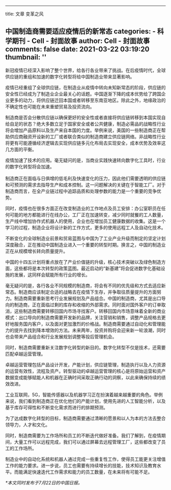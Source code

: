 
---
title: 文章
变革之风






中国制造商需要适应疫情后的新常态
categories: 
    - 科学期刊
    - Cell - 封面故事
author: Cell - 封面故事
comments: false
date: 2021-03-22 03:19:20
thumbnail: ''
---

<div>   
<div class="customrichtext parbase section">




<div>






<div class="custom-rte">

    

<p></p><p>新冠疫情已经深入影响了整个世界，给各行各业带来了挑战。在后疫情时代，全球供应链的重组和加速的数字化转型将给中国制造业带来显著影响。</p>
<p>疫情已经重组了全球供应链，在制造业从疫情中转向未知新常态的阶段，供应链的安全性已经成为了制造业企业最关心的话题。中国逐渐下降的成本优势给了跨国企业更多的动力，将供应链迁回本国或者转移至东南亚地区。除此之外，地缘政治的不确定性也可能在未来重塑贸易及投资流向。</p>
<p>制造商是否会分散供应链以确保更好的安全性或者直接将供应链转移到本国实现自给自足的状态？绝大多数立足于国家安全或者公共健康，制造必需品的战略性行业将会增加产品原料以及生产来自本国的力度。举例来说，美国的一些制造商正在帮助供应商融资开设新的工厂或者联合类似的制造商建立供应链网络。非战略性行业将更有可能遵循经济逻辑去实现供应链多元化布局去实现安全，成本优势及效率这几方面的平衡。</p>
<p>疫情加速了技术的应用。毫无疑问的是，当商业实践快速转向数字化工具时，行业的数字化转型将会加速。<br>
<br>
制造商正在面临与日俱增的低毛利及快速变化的压力，因此他们需要透明的供应链和可预测的需求去指导生产和成本控制。这一问题解决的关键在于智能工厂。对于制造商而言，在全产业链过程中追踪品质和处理参数的能力是一个重要的竞争优势。</p>
<p>同时，疫情也在很多方面正在改变制造业的工作地点及员工安排：办公室职员在任何可能的地方都能进行在线办公，工厂正在加速转变，减少同时就餐的工人数量，生产线中增加协作式机器人的使用，企业也在增加员工健康数据的收集。这是一个学习的过程，制造企业将设计新的工作方式，更多的使用远程工人及自动化技术。</p>
<p>不断变化的全球制造业前景和贸易蓝图与中国为了工业产业升级而制定的坚定计划深度融合，正在推动中国制造业进入一个重要的转型时期。换言之，中国的制造业正在从规模增长转向质量提升。</p>
<p>中国的十四五计划将重点放在了产业价值链的升级，核心技术突破以及绿色制造方面，这些都将是本次转型的政策蓝图。最近启动的“新基建”将会促进数字化基础设施的发展，这同样会赋能所有行业的增长。</p>
<p>毫无疑问的是，各行各业不同规模的制造商，将会有不同的优先级和方式去适应新常态。制造商应该制定合适的战略去在疫情下生存，并争取往质量提升的方面努力。制造商需要重新思考行业发展规划及产品组合。中国的制造商，尤其是出口导向的制造商，正在面临过剩的库存和收缩的外部需求。同时面对国外客户的订单取消，这些制造商需要转移回国内市场寻找客户。转移回国内市场意味着全新的商业模式：出口导向的制造商需要开发新的品牌，关注营销和销售，调整产品规格去更好地服务国内客户，以及面对更加激烈的价格战。制造商需要通过自动化和管理能力的提升去找到降本增效的方法。未来两年，投资并购将会迎来新一轮浪潮，同时也会带来产品组合和行业发展规划调整等投后管理机会。</p>
<p>同时，制造商需要重新关注数字化转型的新目的。数字化转型不仅是技术，还需要匹配卓越运营管理。</p>
<p>卓越运营管理包括产品设计开发，产能计划，供应链管理，制造执行以及人力资源的运营有效性，流程及资产。转型驱动的卓越运营管理的核心是将原始运营和资产数据变成能够赋能人和机器在正确时间采取正确行动的洞察，以此来确保持续的绩效改进。</p>
<p>工业互联网，5G，智能传感器以及机器学习正在扮演着越来越重要的角色。举例来说，我们看到制造商正在优化他们的产能计划，使用先进的人工智能分析，以及基于库存可得性和不断变化需求而进行的排期预测。</p>
<p>为了达成数字化转型的目标，制造商需要通过清晰的愿景和以人为本的方法去整合领导力，人才和文化。</p>
<p>同时，制造商需要为工作场所和员工的不断迭代做好准备。我们了解到，在疫情期间，大量工作可以远程完成，我们可以通过屏幕去远程管理工厂，这些都改变了员工的工作场所。</p>
<p>制造业中的自动化系统和机器人通过完成一些重复性工作，使得员工能更关注增值工作的能力要求。进一步说，员工也需要有持续增长的技能，技术知识及教育水平。而能满足快速迭代工作需求和能力的员工数量，在未来将有可能不足。</p>
<p><i>*本文同时发布于7月22日的中国日报。</i><br>
</p>
<p>
</p></div>    


</div> 
</div>
  
</div>
            